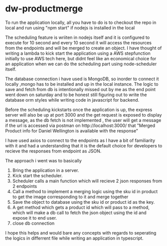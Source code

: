 # dw-productmerge
To run the application locally, all you have to do is to checkout the repo in local and run using "npm start" if nodejs is installed in the local

The scheduling feature is wriiten in nodejs itself and it is configured to execute for 10 second and every 10 second it will access the resources from the endpoints 
and will be merged to create an object. I have thought of writing a lambda to kick start the application using a AWS stepfunction initially to use AWS tech here, but didnt feel like an economical choice for an application when we can do the scheduling part using node-scheduler itself.

The database connection i have used is MongoDB, so inorder to connect it locally ,mongo has to be installed and up in the local instance.
The logic to save and fetch from db is intentionally missed out by me as the end point went down on saturday and to be honest still figuring out to write the database 
orm styles while writing code in javascript for backend.

Before the scheduling kickstarts once the application is up, the express server will also be up at port 3000 and the get request is exposed to display a message, as the db fetch is not implemented , the user will get a message if the url is accessed via postman on http://localhost:3000/ that "Merged Product info for Daniel Wellington is available with the response"

I have used axios to connect to the endpoints as I have a bit of familiarity with it and had a understanding that it is the default choice for developers to recieve the responses 
from endpoint as JSON.

The approach i went was to basically

1. Bring the application in a server.
2. Kick start the scheduler.
3. Scheduler calls a main function which will recieve 2 json responses from 2 endpoints
4. Call a method to implement a merging logic using the sku id in product to get the image corresponding to it and merge together
5. Save the object to database using the sku id or product id as the key.
6. A get method which gets a product id which will pass to a method, which will make a db call to fetch the json object using the id and expose it to end user.
7. close db connection

I hope this helps and would bare any concepts with regards to seperating the logics in differrent file while writing an application in typescript.
